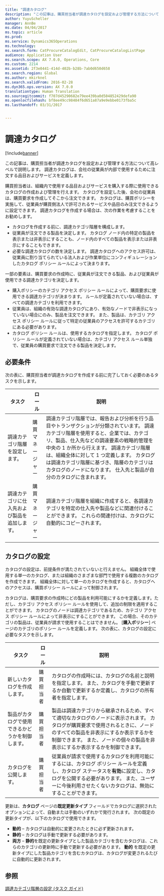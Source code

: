 ```yaml
---
title: "調達カタログ"
description: "この記事は、購買担当者が調達カタログを設定および管理する方法について高レベルで説明します。 調達カタログは、会社の従業員が内部で使用するために注文する品目およびサービスを定義します。"
author: YuyuScheller
manager: AnnBe
ms.date: 04/04/2017
ms.topic: article
ms.prod: 
ms.service: Dynamics365Operations
ms.technology: 
ms.search.form: CatProcureCatalogEdit, CatProcureCatalogListPage
audience: Application User
ms.search.scope: AX 7.0.0, Operations, Core
ms.custom: 2214
ms.assetid: 2f3e0441-414d-402b-b28b-7ab0d650d658
ms.search.region: Global
ms.author: mkirknel
ms.search.validFrom: 2016-02-28
ms.dyn365.ops.version: AX 7.0.0
translationtype: Human Translation
ms.sourcegitcommit: f707d45290682e79ee439ba0d504852429defa90
ms.openlocfilehash: bf8ee49cc98484f6d651a87a9e9ebbe0173fba5c
ms.lasthandoff: 03/31/2017


---
```


# <a name="procurement-catalogs"></a>調達カタログ

[!include[banner](../includes/banner.md)]


この記事は、購買担当者が調達カタログを設定および管理する方法について高レベルで説明します。 調達カタログは、会社の従業員が内部で使用するために注文する品目およびサービスを定義します。

購買担当者は、組織内で使用する品目およびサービスを購入する際に使用できるカタログの作成および管理を行えます。 カタログを設定した後、会社の従業員は、購買要求を作成してそこから注文できます。 カタログは、購買ポリシーを実施して、従業員が購買側法人で許可されるサービスや品目のみ注文できるように設定できます。 調達カタログを作成する場合は、次の作業を考慮することをお勧めします。

-   カタログを作成する前に、調達カテゴリ階層を構成します。
-   従業員が注文できる製品を決定します。 カタログ ノード内の特定の製品を表示または非表示にすることも、ノード内のすべての製品を表示または非表示にすることもできます。
-   必要な調達カタログの数を決定します。 調達カタログへのアクセス許可は、従業員に割り当てられている法人および作業単位にコンフィギュレーションしたカタログ ポリシー ルールによって決まります。

一部の要素は、購買要求の作成時に、従業員が注文できる製品、および従業員が使用できる調達カテゴリを決定します。

-   購入ポリシーのカテゴリ アクセス ポリシー ルールによって、購買要求に使用できる調達カテゴリが決まります。 ルールが定義されていない場合は、すべての調達カテゴリを利用できます。
-   従業員は、組織の有効な調達カタログにあり、有効なノードで非表示になっていない場合にのみ、製品を注文できます。 また、製品は、カテゴリ アクセス ポリシー ルールに従って特定の従業員のアクセスを許可するカテゴリにある必要があります。
-   カタログ ポリシー ルールは、使用するカタログを指定します。 カタログ ポリシー ルールが定義されていない場合は、カテゴリ アクセス ルール単独で、従業員の購買要求で注文できる製品を決定します。

## <a name="prerequisites"></a>必要条件
次の表に、購買担当者が調達カタログを作成する前に完了しておく必要のあるタスクを示します。

| タスク                                                | ロール               | 説明                                                                                                                                                                                                                                                                                                                                                                                                                                                                                                             |
|-----------------------------------------------------|--------------------|-------------------------------------------------------------------------------------------------------------------------------------------------------------------------------------------------------------------------------------------------------------------------------------------------------------------------------------------------------------------------------------------------------------------------------------------------------------------------------------------------------------------------|
| 調達カテゴリ階層を設定します。            | 購買マネージャー | 調達カテゴリ階層では、報告および分析を行う品目やトランザクションが分類されています。 調達カテゴリ階層を使用すると、企業では、カテゴリ、製品、仕入先などの調達要素の戦略的管理を中央の 1 か所から行えます。 調達カテゴリ階層は、組織全体に対して 1 つ定義します。 カタログは調達カテゴリ階層に基づき、階層のカテゴリはカタログのノードになります。 仕入先と製品が自分のカタログに含まれます。 |
| 調達カテゴリに仕入先および製品を追加します。 | 購買マネージャー | 調達カテゴリ階層を組織に作成すると、各調達カテゴリを特定の仕入先や製品などに関連付けることができます。 これらの関連付けは、カタログに自動的にコピーされます。                                                                                                                                                                                                                                                                                           |

## <a name="setting-up-a-catalog"></a>カタログの設定
カタログの設定は、前提条件が満たされていないと行えません。 組織全体で使用する単一のカタログ、または組織のさまざまな部門で使用する複数のカタログを作成できます。 組織全体に対して単一のカタログを作成すると、カタログへのアクセスは、購買ポリシー ルールによって制御されます。  

カタログは、購買要求の作成時にどの製品を利用可能にするかを定義します。ただし、カテゴリ アクセス ポリシー ルールを使用して、追加の制限を適用することができます。 カタログのノードは調達カテゴリであるため、カテゴリ アクセス ポリシー ルールによって非表示にすることができます。 この場合、そのカテゴリの製品は、従業員が請求で使用することはできません。 [**購入ポリシー**] ページのカテゴリのポリシー ルールを定義します。 次の表に、カタログの設定に必要なタスクを示します。

| タスク                                                   | ロール             | 説明                                                                                                                                                                                                                                                                                                                  |
|--------------------------------------------------------|------------------|------------------------------------------------------------------------------------------------------------------------------------------------------------------------------------------------------------------------------------------------------------------------------------------------------------------------------|
| 新しいカタログを作成します。                                  | 購買担当者 | カタログの作成時には、カタログの名前と説明を指定します。 また、カタログを手動で更新するか自動で更新するか定義し、カタログの所有者を指定します。                                                                                                                                      |
| 製品がカタログで使用できるかどうかを制御します。 | 購買担当者 | 製品は調達カテゴリから継承されるため、すべて適切なカタログのノードに表示されます。 カタログが購買要求で使用されるときに、ノードのすべての製品を非表示にするか表示するかを制御できます。 また、ノードの個々の製品を非表示にするか表示するかを制御できます。 |
| カタログを公開します。                                   | 購買担当者 | 従業員が請求で使用するカタログを利用可能にするには、カタログ ポリシー ルールを定義し、カタログ ステータスを**有効**に設定し、カタログを公開する必要があります。 また、ユーザーに今後利用させたくないカタログは、無効にすることができます。                                              |

更新は、**カタログ** ページの**既定更新タイプ** フィールドでカタログに選択されたオプションによって、自動または手動のいずれかで発行されます。 次の既定の更新タイプが、以下のカタログで使用できます。

-   **動的** – カタログは自動的に変更されたときに必ず更新されます。
-   **静的** – カタログは手動で更新する必要があります。
-   **両方** – **静的**を既定の更新タイプとした製品カテゴリを含むカタログは、これらのカテゴリの更新時に手動で更新する必要があります。 **動的** を既定の更新タイプにした製品カテゴリを含むカタログは、カタログが変更されるたびに自動的に更新されます。


<a name="see-also"></a>参照
--------

[調達カテゴリ階層の設定 (タスク ガイド)](http://ax.help.dynamics.com/en/wiki/set-up-a-procurement-category-hierarchy/)





